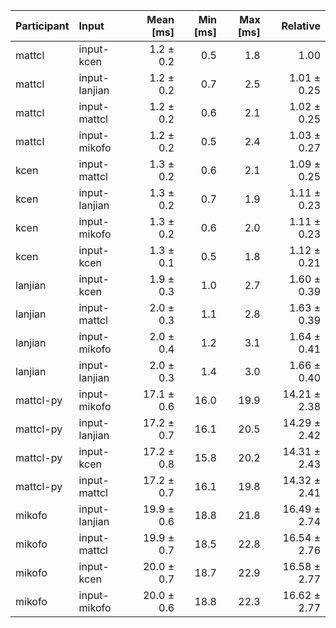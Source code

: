 | Participant | Input | Mean [ms] | Min [ms] | Max [ms] | Relative |
|:---|:---|---:|---:|---:|---:|
| mattcl | input-kcen | 1.2 ± 0.2 | 0.5 | 1.8 | 1.00 |
| mattcl | input-lanjian | 1.2 ± 0.2 | 0.7 | 2.5 | 1.01 ± 0.25 |
| mattcl | input-mattcl | 1.2 ± 0.2 | 0.6 | 2.1 | 1.02 ± 0.25 |
| mattcl | input-mikofo | 1.2 ± 0.2 | 0.5 | 2.4 | 1.03 ± 0.27 |
| kcen | input-mattcl | 1.3 ± 0.2 | 0.6 | 2.1 | 1.09 ± 0.25 |
| kcen | input-lanjian | 1.3 ± 0.2 | 0.7 | 1.9 | 1.11 ± 0.23 |
| kcen | input-mikofo | 1.3 ± 0.2 | 0.6 | 2.0 | 1.11 ± 0.23 |
| kcen | input-kcen | 1.3 ± 0.1 | 0.5 | 1.8 | 1.12 ± 0.21 |
| lanjian | input-kcen | 1.9 ± 0.3 | 1.0 | 2.7 | 1.60 ± 0.39 |
| lanjian | input-mattcl | 2.0 ± 0.3 | 1.1 | 2.8 | 1.63 ± 0.39 |
| lanjian | input-mikofo | 2.0 ± 0.4 | 1.2 | 3.1 | 1.64 ± 0.41 |
| lanjian | input-lanjian | 2.0 ± 0.3 | 1.4 | 3.0 | 1.66 ± 0.40 |
| mattcl-py | input-mikofo | 17.1 ± 0.6 | 16.0 | 19.9 | 14.21 ± 2.38 |
| mattcl-py | input-lanjian | 17.2 ± 0.7 | 16.1 | 20.5 | 14.29 ± 2.42 |
| mattcl-py | input-kcen | 17.2 ± 0.8 | 15.8 | 20.2 | 14.31 ± 2.43 |
| mattcl-py | input-mattcl | 17.2 ± 0.7 | 16.1 | 19.8 | 14.32 ± 2.41 |
| mikofo | input-lanjian | 19.9 ± 0.6 | 18.8 | 21.8 | 16.49 ± 2.74 |
| mikofo | input-mattcl | 19.9 ± 0.7 | 18.5 | 22.8 | 16.54 ± 2.76 |
| mikofo | input-kcen | 20.0 ± 0.7 | 18.7 | 22.9 | 16.58 ± 2.77 |
| mikofo | input-mikofo | 20.0 ± 0.6 | 18.8 | 22.3 | 16.62 ± 2.77 |
